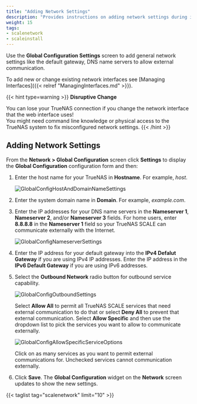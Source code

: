 ```yaml
---
title: "Adding Network Settings"
description: "Provides instructions on adding network settings during initial SCALE installation or after a clean install of SCALE."
weight: 15
tags:
- scalenetwork
- scaleinstall
---
```



Use the **Global Configuration Settings** screen to add general network settings like the default gateway, DNS name servers to allow external communication.

To add new or change existing network interfaces see [Managing Interfaces]({{< relref "ManagingInterfaces.md" >}}).

{{< hint type=warning >}}
**Disruptive Change**

You can lose your TrueNAS connection if you change the network interface that the web interface uses!  
You might need command line knowledge or physical access to the TrueNAS system to fix misconfigured network settings.
{{< /hint >}}

## Adding Network Settings

From the **Network > Global Configuration** screen click **Settings** to display the **Global Configuration** configuration form and then:

1. Enter the host name for your TrueNAS in **Hostname**. For example, *host*.

   ![GlobalConfigHostAndDomainNameSettings](/images/SCALE/Network/GlobalConfigHostAndDomainNameSettings.png "Global Configuration Host and Domain Name Settings")

2. Enter the system domain name in **Domain**. For example, *example.com*.

3. Enter the IP addresses for your DNS name servers in the **Nameserver 1**, **Nameserver 2**, and/or **Nameserver 3** fields.
   For home users, enter **8.8.8.8** in the **Nameserver 1** field so your TrueNAS SCALE can communicate externally with the Internet.

   ![GlobalConfigNameserverSettings](/images/SCALE/Network/GlobalConfigNameserverSettings.png "Global Configuration Nameserver Settings")

4. Enter the IP address for your default gateway into the **IPv4 Defalut Gateway** if you are using IPv4 IP addresses.
   Enter the IP address in the **IPv6 Default Gateway** if you are using IPv6 addresses.

5. Select the **Outbound Network** radio button for outbound service capability.

   ![GlobalConfigOutboundSettings](/images/SCALE/Network/GlobalConfigOutboundSettings.png "Global Configuration Outbound Settings")

   Select **Allow All** to permit all TrueNAS SCALE services that need external communication to do that or select **Deny All** to prevent that external communication. Select **Allow Specific** and then use the dropdown list to pick the services you want to allow to communicate externally.

   ![GlobalConfigAllowSpecificServiceOptions](/images/SCALE/Network/GlobalConfigAllowSpecificServiceOptions.png "Global Configuration Allow Specific Service Options")

   Click on as many services as you want to permit external communications for. Unchecked services cannot communication externally.

6. Click **Save**. The **Global Configuration** widget on the **Network** screen updates to show the new settings.

{{< taglist tag="scalenetwork" limit="10" >}}
